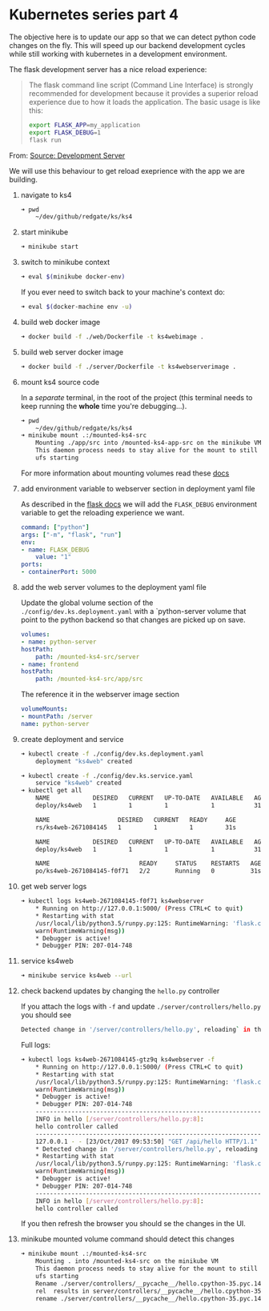 # Kubernetes series part 4

The objective here is to update our app so that we can detect python code changes on the fly.
This will speed up our backend development cycles while still working with kubernetes in a development environment.

The flask development server has a nice reload experience:

> The flask command line script (Command Line Interface) is strongly recommended for development because it provides a superior reload experience due to how it loads the application. The basic usage is like this:
> ```bash
> export FLASK_APP=my_application
> export FLASK_DEBUG=1
> flask run
> ```

From: [Source: Development Server](http://flask.pocoo.org/docs/0.12/server/)

We will use this behaviour to get reload exeprience with the app we are building.

1. navigate to ks4

    ```bash
    ➜ pwd
        ~/dev/github/redgate/ks/ks4
    ```

1. start minikube

    ```bash
    ➜ minikube start
    ```

1. switch to minikube context

    ```bash
    ➜ eval $(minikube docker-env)
    ```

    If you ever need to switch back to your machine's context do:

    ```bash
    ➜ eval $(docker-machine env -u)
    ```

1. build web docker image

    ```bash
    ➜ docker build -f ./web/Dockerfile -t ks4webimage .
    ```

1. build web server docker image

    ```bash
    ➜ docker build -f ./server/Dockerfile -t ks4webserverimage .
    ```

1. mount ks4 source code

    In a _separate_ terminal, in the root of the project (this terminal needs to keep running the **whole** time you're debugging...).

    ```bash
    ➜ pwd
        ~/dev/github/redgate/ks/ks4
    ➜ minikube mount .:/mounted-ks4-src
        Mounting ./app/src into /mounted-ks4-app-src on the minikube VM
        This daemon process needs to stay alive for the mount to still be accessible...
        ufs starting
    ```

    For more information about mounting volumes read these [docs](https://github.com/kubernetes/minikube/blob/master/docs/host_folder_mount.md)

1. add environment variable to webserver section in deployment yaml file

    As described in the [flask docs](http://flask.pocoo.org/docs/0.12/server/) we will add the `FLASK_DEBUG` environment variable to get the reloading experience we want.

    ```yaml
    command: ["python"]
    args: ["-m", "flask", "run"]
    env:
    - name: FLASK_DEBUG
        value: "1"
    ports:
    - containerPort: 5000
    ```

1. add the web server volumes to the deployment yaml file

    Update the global volume section of the `./config/dev.ks.deployment.yaml` with a `python-server volume that point to the python backend so that changes are picked up on save.

    ```yaml
    volumes:
    - name: python-server
    hostPath:
        path: /mounted-ks4-src/server
    - name: frontend
    hostPath:
        path: /mounted-ks4-src/app/src
    ```

    The reference it in the webserver image section

    ```yaml
    volumeMounts:
    - mountPath: /server
    name: python-server
    ```

1. create deployment and service

    ```bash
    ➜ kubectl create -f ./config/dev.ks.deployment.yaml
        deployment "ks4web" created

    ➜ kubectl create -f ./config/dev.ks.service.yaml
        service "ks4web" created
    ➜ kubectl get all
        NAME            DESIRED   CURRENT   UP-TO-DATE   AVAILABLE   AGE
        deploy/ks4web   1         1         1            1           31s

        NAME                   DESIRED   CURRENT   READY     AGE
        rs/ks4web-2671084145   1         1         1         31s

        NAME            DESIRED   CURRENT   UP-TO-DATE   AVAILABLE   AGE
        deploy/ks4web   1         1         1            1           31s

        NAME                         READY     STATUS    RESTARTS   AGE
        po/ks4web-2671084145-f0f71   2/2       Running   0          31s
    ```

1. get web server logs

    ```bash
    ➜ kubectl logs ks4web-2671084145-f0f71 ks4webserver
        * Running on http://127.0.0.1:5000/ (Press CTRL+C to quit)
        * Restarting with stat
        /usr/local/lib/python3.5/runpy.py:125: RuntimeWarning: 'flask.cli' found in sys.modules after import of package 'flask', but prior to execution of 'flask.cli'; this may result in unpredictable behaviour
        warn(RuntimeWarning(msg))
        * Debugger is active!
        * Debugger PIN: 207-014-748
    ```

1. service ks4web

    ```bash
    ➜ minikube service ks4web --url
    ```

1. check backend updates by changing the `hello.py` controller

    If you attach the logs with `-f` and update `./server/controllers/hello.py` you should see

    ```bash
    Detected change in '/server/controllers/hello.py', reloading` in the logs.
    ```

    Full logs:
    ```bash
    ➜ kubectl logs ks4web-2671084145-gtz9q ks4webserver -f
        * Running on http://127.0.0.1:5000/ (Press CTRL+C to quit)
        * Restarting with stat
        /usr/local/lib/python3.5/runpy.py:125: RuntimeWarning: 'flask.cli' found in sys.modules after import of package 'flask', but prior to execution of 'flask.cli'; this may result in unpredictable behaviour
        warn(RuntimeWarning(msg))
        * Debugger is active!
        * Debugger PIN: 207-014-748
        --------------------------------------------------------------------------------
        INFO in hello [/server/controllers/hello.py:8]:
        hello controller called
        --------------------------------------------------------------------------------
        127.0.0.1 - - [23/Oct/2017 09:53:50] "GET /api/hello HTTP/1.1" 200 -
        * Detected change in '/server/controllers/hello.py', reloading
        * Restarting with stat
        /usr/local/lib/python3.5/runpy.py:125: RuntimeWarning: 'flask.cli' found in sys.modules after import of package 'flask', but prior to execution of 'flask.cli'; this may result in unpredictable behaviour
        warn(RuntimeWarning(msg))
        * Debugger is active!
        * Debugger PIN: 207-014-748
        --------------------------------------------------------------------------------
        INFO in hello [/server/controllers/hello.py:8]:
        hello controller called
    ```

    If you then refresh the browser you should se the changes in the UI.

1. minikube mounted volume command should detect this changes

    ```bash
    ➜ minikube mount .:/mounted-ks4-src
        Mounting . into /mounted-ks4-src on the minikube VM
        This daemon process needs to stay alive for the mount to still be accessible...
        ufs starting
        Rename ./server/controllers/__pycache__/hello.cpython-35.pyc.140423133386000 to hello.cpython-35.pyc
        rel  results in server/controllers/__pycache__/hello.cpython-35.pyc
        rename ./server/controllers/__pycache__/hello.cpython-35.pyc.140423133386000 to server/controllers/__pycache__/hello.cpython-35.pyc gets <nil>
    ```